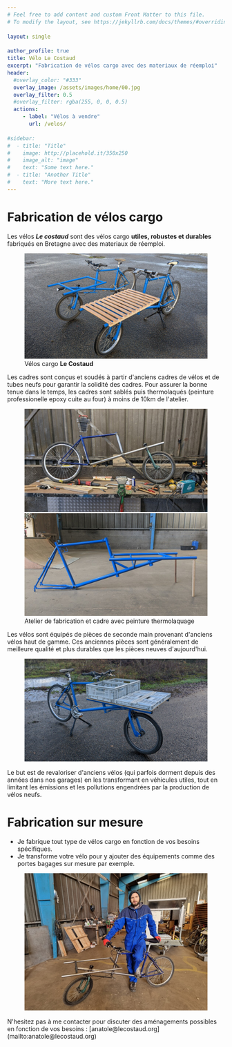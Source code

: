 ```yaml
---
# Feel free to add content and custom Front Matter to this file.
# To modify the layout, see https://jekyllrb.com/docs/themes/#overriding-theme-defaults

layout: single

author_profile: true
title: Vélo Le Costaud
excerpt: "Fabrication de vélos cargo avec des materiaux de réemploi"
header:
  #overlay_color: "#333"
  overlay_image: /assets/images/home/00.jpg
  overlay_filter: 0.5
  #overlay_filter: rgba(255, 0, 0, 0.5)
  actions:
     - label: "Vélos à vendre"
       url: /velos/

#sidebar:
#  - title: "Title"
#    image: http://placehold.it/350x250
#    image_alt: "image"
#    text: "Some text here."
#  - title: "Another Title"
#    text: "More text here."
---
```


# Fabrication de vélos cargo

Les vélos ***Le costaud*** sont des vélos cargo **utiles, robustes et durables** fabriqués en Bretagne avec des materiaux de réemploi.
<figure class="one">
    <img src="/assets/images/home/01.jpg">
    <figcaption>Vélos cargo <b> Le Costaud </b></figcaption>

</figure>

Les cadres sont conçus et soudés à partir d'anciens cadres de vélos et de tubes neufs pour garantir la solidité des cadres. Pour assurer la bonne tenue dans le temps, les cadres sont sablés puis thermolaqués (peinture professionelle epoxy cuite au four) à moins de 10km de l'atelier.
<figure class="half">
    <a href="/assets/images/home/02.jpg"><img src="/assets/images/home/02.jpg"></a>
    <a href="/assets/images/home/03.jpg"><img src="/assets/images/home/03.jpg"></a>
    <figcaption>Atelier de fabrication et cadre avec peinture thermolaquage</figcaption>

</figure>
Les vélos sont équipés de pièces de seconde main provenant d'anciens vélos haut de gamme. Ces anciennes pièces sont généralement de meilleure qualité et plus durables que les pièces neuves d'aujourd'hui.


<figure class="one">
    <img src="/assets/images/home/05.jpg">
    <figcaption></figcaption>

</figure>

Le but est de revaloriser d'anciens vélos (qui parfois dorment depuis des années dans nos garages) en les transformant en véhicules utiles, tout en limitant les émissions et les pollutions engendrées par la production de vélos neufs.

# Fabrication sur mesure

- Je fabrique tout type de vélos cargo en fonction de vos besoins spécifiques.
- Je transforme votre vélo pour y ajouter des équipements comme des portes bagages sur mesure par exemple.  
<figure>
    <img src="/assets/images/histoire/anatole-atelier.jpg">
    <figcaption></figcaption>
</figure>
N'hesitez pas à me contacter pour discuter des aménagements possibles en fonction de vos besoins : [anatole@lecostaud.org](mailto:anatole@lecostaud.org)
